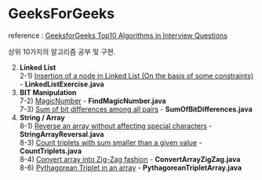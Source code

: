 # GeeksForGeeks

reference : <a href="http://www.geeksforgeeks.org/top-10-algorithms-in-interview-questions/#algo1">GeeksforGeeks Top10 Algorithms in Interview Questions</a>

상위 10가지의 알고리즘 공부 및 구현.

2) **Linked List**<BR>
  2-1) <a href="https://www.geeksforgeeks.org/given-a-linked-list-which-is-sorted-how-will-you-insert-in-sorted-way/">Insertion of a node in Linked List (On the basis of some constraints)</a> - **LinkedListExercise.java**<BR>
7) **BIT Manipulation**<BR>
  7-2) <a href="https://www.geeksforgeeks.org/find-nth-magic-number/">MagicNumber</a> - **FindMagicNumber.java**<BR>
  7-3) <a href="https://www.geeksforgeeks.org/sum-of-bit-differences-among-all-pairs/">Sum of bit differences among all pairs</a> - **SumOfBitDifferences.java**<BR>
8) **String / Array**<BR>
  8-1) <a href="https://www.geeksforgeeks.org/reverse-an-array-without-affecting-special-characters/">Reverse an array without affecting special characters</a> - **StringArrayReversal.java**<BR>
  8-3) <a href="https://www.geeksforgeeks.org/count-triplets-with-sum-smaller-that-a-given-value/">Count triplets with sum smaller than a given value</a> - **CountTriplets.java**<BR>
  8-4) <a href="https://practice.geeksforgeeks.org/problems/convert-array-into-zig-zag-fashion/0">Convert array into Zig-Zag fashion</a> - **ConvertArrayZigZag.java**<BR>
  8-6) <a href="https://www.geeksforgeeks.org/find-pythagorean-triplet-in-an-unsorted-array/">Pythagorean Triplet in an array</a> - **PythagoreanTripletArray.java**<BR>
  
